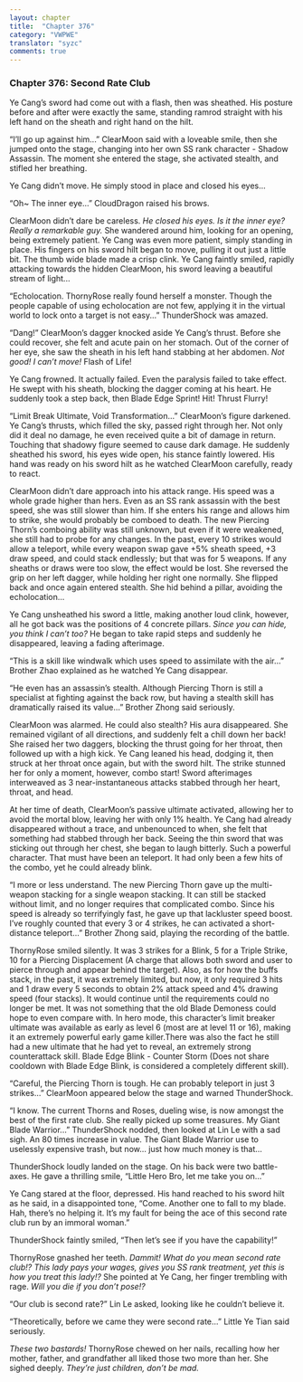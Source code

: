 ```yaml
---
layout: chapter
title:  "Chapter 376"
category: "VWPWE"
translator: "syzc"
comments: true
---
```


### Chapter 376: Second Rate Club

Ye Cang’s sword had come out with a flash, then was sheathed. His posture before and after were exactly the same, standing ramrod straight with his left hand on the sheath and right hand on the hilt. 

“I’ll go up against him...” ClearMoon said with a loveable smile, then she jumped onto the stage, changing into her own SS rank character - Shadow Assassin. The moment she entered the stage, she activated stealth, and stifled her breathing.

Ye Cang didn’t move. He simply stood in place and closed his eyes...

“Oh~ The inner eye...” CloudDragon raised his brows.

ClearMoon didn’t dare be careless. *He closed his eyes. Is it the inner eye? Really a remarkable guy.* She wandered around him, looking for an opening, being extremely patient. Ye Cang was even more patient, simply standing in place. His fingers on his sword hilt began to move, pulling it out just a little bit. The thumb wide blade made a crisp clink. Ye Cang faintly smiled, rapidly attacking towards the hidden ClearMoon, his sword leaving a beautiful stream of light...

“Echolocation. ThornyRose really found herself a monster. Though the people capable of using echolocation are not few, applying it in the virtual world to lock onto a target is not easy...” ThunderShock was amazed.

“Dang!” ClearMoon’s dagger knocked aside Ye Cang’s thrust. Before she could recover, she felt and acute pain on her stomach. Out of the corner of her eye, she saw the sheath in his left hand stabbing at her abdomen. *Not good! I can’t move!* Flash of Life!

Ye Cang frowned. It actually failed. Even the paralysis failed to take effect. He swept with his sheath, blocking the dagger coming at his heart. He suddenly took a step back, then Blade Edge Sprint! Hit! Thrust Flurry!

“Limit Break Ultimate, Void Transformation...” ClearMoon’s figure darkened. Ye Cang’s thrusts, which filled the sky, passed right through her. Not only did it deal no damage, he even received quite a bit of damage in return. Touching that shadowy figure seemed to cause dark damage. He suddenly sheathed his sword, his eyes wide open, his stance faintly lowered. His hand was ready on his sword hilt as he watched ClearMoon carefully, ready to react. 

ClearMoon didn’t dare approach into his attack range. His speed was a whole grade higher than hers. Even as an SS rank assassin with the best speed, she was still slower than him. If she enters his range and allows him to strike, she would probably be comboed to death. The new Piercing Thorn’s comboing ability was still unknown, but even if it were weakened, she still had to probe for any changes. In the past, every 10 strikes would allow a teleport, while every weapon swap gave +5% sheath speed, +3 draw speed, and could stack endlessly; but that was for 5 weapons. If any sheaths or draws were too slow, the effect would be lost. She reversed the grip on her left dagger, while holding her right one normally. She flipped back and once again entered stealth. She hid behind a pillar, avoiding the echolocation... 

Ye Cang unsheathed his sword a little, making another loud clink, however, all he got back was the positions of 4 concrete pillars. *Since you can hide, you think I can’t too?* He began to take rapid steps and suddenly he disappeared, leaving a fading afterimage.

“This is a skill like windwalk which uses speed to assimilate with the air...” Brother Zhao explained as he watched Ye Cang disappear.

“He even has an assassin’s stealth. Although Piercing Thorn is still a specialist at fighting against the back row, but having a stealth skill has dramatically raised its value...” Brother Zhong said seriously.

ClearMoon was alarmed. He could also stealth? His aura disappeared. She remained vigilant of all directions, and suddenly felt a chill down her back! She raised her two daggers, blocking the thrust going for her throat, then followed up with a high kick. Ye Cang leaned his head, dodging it, then struck at her throat once again, but with the sword hilt. The strike stunned her for only a moment, however, combo start! Sword afterimages interweaved as 3 near-instantaneous attacks stabbed through her heart, throat, and head. 

At her time of death, ClearMoon’s passive ultimate activated, allowing her to avoid the mortal blow, leaving her with only 1% health. Ye Cang had already disappeared without a trace, and unbenounced to when, she felt that something had stabbed through her back. Seeing the thin sword that was sticking out through her chest, she began to laugh bitterly. Such a powerful character. That must have been an teleport. It had only been a few hits of the combo, yet he could already blink.

“I more or less understand. The new Piercing Thorn gave up the multi-weapon stacking for a single weapon stacking. It can still be stacked without limit, and no longer requires that complicated combo. Since his speed is already so terrifyingly fast, he gave up that lackluster speed boost. I’ve roughly counted that every 3 or 4 strikes, he can activated a short-distance teleport...” Brother Zhong said, playing the recording of the battle.

ThornyRose smiled silently. It was 3 strikes for a Blink, 5 for a Triple Strike, 10 for a Piercing Displacement (A charge that allows both sword and user to pierce through and appear behind the target). Also, as for how the buffs stack, in the past, it was extremely limited, but now, it only required 3 hits and 1 draw every 5 seconds to obtain 2% attack speed and 4% drawing speed (four stacks). It would continue until the requirements could no longer be met. It was not something that the old Blade Demoness could hope to even compare with. In hero mode, this character’s limit breaker ultimate was available as early as level 6 (most are at level 11 or 16), making it an extremely powerful early game killer.There was also the fact he still had a new ultimate that he had yet to reveal, an extremely strong counterattack skill. Blade Edge Blink - Counter Storm (Does not share cooldown with Blade Edge Blink, is considered a completely different skill).

“Careful, the Piercing Thorn is tough. He can probably teleport in just 3 strikes...” ClearMoon appeared below the stage and warned ThunderShock.

“I know. The current Thorns and Roses, dueling wise, is now amongst the best of the first rate club. She really picked up some treasures. My Giant Blade Warrior...” ThunderShock nodded, then looked at Lin Le with a sad sigh. An 80 times increase in value. The Giant Blade Warrior use to uselessly expensive trash, but now… just how much money is that...

ThunderShock loudly landed on the stage. On his back were two battle-axes. He gave a thrilling smile, “Little Hero Bro, let me take you on...”

Ye Cang stared at the floor, depressed. His hand reached to his sword hilt as he said, in a disappointed tone, “Come. Another one to fall to my blade. Hah, there’s no helping it. It’s my fault for being the ace of this second rate club run by an immoral woman.” 

ThunderShock faintly smiled, “Then let’s see if you have the capability!”

ThornyRose gnashed her teeth. *Dammit! What do you mean second rate club!? This lady pays your wages, gives you SS rank treatment, yet this is how you treat this lady!?* She pointed at Ye Cang, her finger trembling with rage. *Will you die if you don’t pose!?*

“Our club is second rate?” Lin Le asked, looking like he couldn’t believe it.

“Theoretically, before we came they were second rate...” Little Ye Tian said seriously.

*These two bastards!* ThornyRose chewed on her nails, recalling how her mother, father, and grandfather all liked those two more than her. She sighed deeply. *They’re just children, don’t be mad.*
